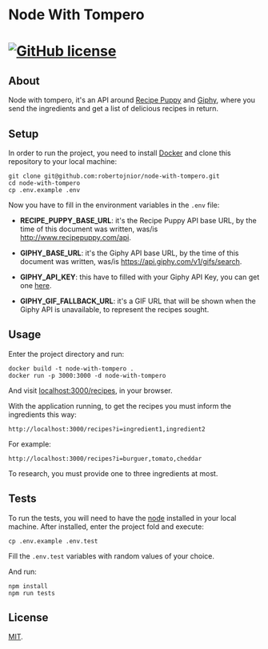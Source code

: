 # Node With Tompero

# [![GitHub license](https://img.shields.io/badge/License-MIT-blue.svg)](https://github.com/robertojnior/node-with-tompero/blob/master/LICENSE)

## About

Node with tompero, it's an API around [Recipe Puppy](http://www.recipepuppy.com/about/api/) and [Giphy](https://developers.giphy.com/docs/), where you send the ingredients and get a list of delicious recipes in return.

## Setup

In order to run the project, you need to install [Docker](https://www.docker.com/) and clone this repository to your local machine:

```shell
git clone git@github.com:robertojnior/node-with-tompero.git
cd node-with-tompero
cp .env.example .env
```

Now you have to fill in the environment variables in the ```.env``` file:

- **RECIPE_PUPPY_BASE_URL**: it's the Recipe Puppy API base URL, by the time of this document was written, was/is http://www.recipepuppy.com/api.

- **GIPHY_BASE_URL**: it's the Giphy API base URL, by the time of this document was written, was/is https://api.giphy.com/v1/gifs/search.

- **GIPHY_API_KEY**: this have to filled with your Giphy API Key, you can get one [here](https://developers.giphy.com/docs/sdk).

- **GIPHY_GIF_FALLBACK_URL**: it's a GIF URL that will be shown when the Giphy API is unavailable, to represent the recipes sought.

## Usage

Enter the project directory and run:

```shell
docker build -t node-with-tompero .
docker run -p 3000:3000 -d node-with-tompero
```

And visit [localhost:3000/recipes](localhost:3000/recipes), in your browser.

With the application running, to get the recipes you must inform the ingredients this way:

```shell
http://localhost:3000/recipes?i=ingredient1,ingredient2
```

For example:

```shell
http://localhost:3000/recipes?i=burguer,tomato,cheddar
```

To research, you must provide one to three ingredients at most.

## Tests

To run the tests, you will need to have the [node](https://nodejs.org/en/download/) installed in your local machine. After installed, enter the project fold and execute:

```shell
cp .env.example .env.test
```

Fill the `.env.test` variables with random values of your choice.

And run:

```shell
npm install
npm run tests
```

## License

[MIT](./LICENSE).
